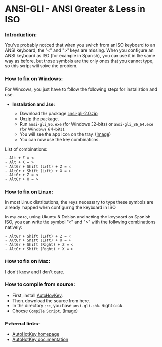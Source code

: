 ANSI-GLI - ANSI Greater & Less in ISO
=====================================

### Introduction:

You've probably noticed that when you switch from an ISO keyboard to an ANSI keyboard, the "<" and ">" keys are missing. When you configure an ANSI keyboard as ISO (for example in Spanish), you can use it in the same way as before, but those symbols are the only ones that you cannot type, so this script will solve the problem.

### How to fix on Windows:

For Windows, you just have to follow the following steps for installation and use.

* **Installation and Use:**
  
  * Download the package [ansi-gli-2.0.zip](https://github.com/q3aql/ansi-gli/releases/download/v2.0/ansi-gli-2.0.zip)
  * Unzip the package.
  * Run `ansi-gli_86.exe` (for Windows 32-bits) or `ansi-gli_86_64.exe` (for Windows 64-bits).
  * You will see the app icon on the tray. ([Image](https://github.com/q3aql/ansi-gli/blob/master/images/ansi-gli-tray.png))
  * You can now use the key combinations.

List of combinations:

    - Alt + Z = <
    - Alt + X = >
    - AltGr + Shift (Left) + Z = <
    - AltGr + Shift (Left) + X = >
    - AltGr + Z = <
    - AltGr + X = >

### How to fix on Linux:

In most Linux distributions, the keys necessary to type these symbols are already mapped when configuring the keyboard in ISO.  

In my case, using Ubuntu & Debian and setting the keyboard as Spanish ISO, you can write the symbol "<" and ">" with the following combinations natively:

    - AltGr + Shift (Left) + Z = <
    - AltGr + Shift (Left) + X = >
    - AltGr + Shift (Right) + Z = <
    - AltGr + Shift (Right) + X = >

### How to fix on Mac:

I don't know and I don't care.

### How to compile from source:

  * First, install [AutoHoyKey](https://www.autohotkey.com/).
  * Then, download the source from here.
  * In the directory `src`, you have `ansi-gli.ahk`. Right click.
  * Choose `Compile Script`. ([Image](https://github.com/q3aql/ansi-gli/blob/master/images/ansi-gli-compile.png))

### External links:

* [AutoHotKey homepage](https://www.autohotkey.com/)
* [AutoHotKey documentation](https://www.autohotkey.com/docs/AutoHotkey.htm)
